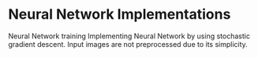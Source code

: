 # Neural Network Implementations
Neural Network training
Implementing Neural Network by using stochastic gradient descent.
Input images are not preprocessed due to its simplicity.
